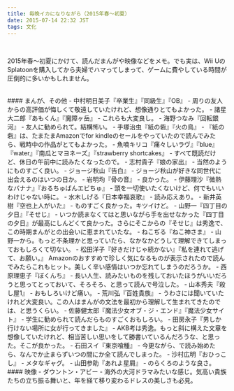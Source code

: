 ```yaml
---
title: 毎晩イカになりながら（2015年春～初夏）
date: 2015-07-14 22:32 JST
tags: 文化
---
```


</br>

2015年春～初夏にかけて、読んだまんがや映像などをメモ。でも実は、Wii UのSplatoonを購入してから夫婦でハマってしまって、ゲームに費やしている時間が圧倒的に多いかもしれません。

<br>
#### まんが、その他
- 中村明日美子『卒業生』『同級生』『OB』
	- 周りの友人からの高評価が悔しくて敬遠していたけれど、想像通りとてもよかった。
- 諸星大二郎『あもくん』『魔障ヶ岳』
	- これらも大変良し。
- 海野つなみ『回転銀河』
	- 友人に勧められて。結構怖い。
- 手塚治虫『紙の砦』『火の鳥』
	- 『紙の砦』は、たまたまAmazonでfor kindleのセールをやっていたので読んでみたら、戦時中の作品がとてもよかった。
- 魚喃キリコ『痛々しいラヴ』『blue』『water』『南瓜とマヨネーズ』『strawberry shortcakes』
	- すべて既読だけど、休日の午前中に読みたくなったので。
- 志村貴子『娘の家出』
	- 当然のようにものすごく良い。
- ジョージ秋山『告白』
	- ジョージ秋山が好きな同世代に出会えるのはいつの日か。
- 岩明均『骨の音』
	- 良かった。
- 伊藤理沙『微熱なバナナ』『おるちゅばんエビちゅ』
	- 頭を一切使いたくないけど、何でもいいわけじゃない時に。
- 水木しげる『日本幸福哀歌』
	- 読み応えあり。
- 新井英樹『空也上人がいた』
	- ものすごく良かった。キツイけど。
- 山野一『四丁目の夕日』『そせじ』
	- いつか読まなくてはと思いながら手を出せなかった『四丁目の夕日』が最高にしんどくて良かった。さらにそこからの『そせじ』は秀逸で、この時期まんがとの出会いに恵まれていたな。
- ねこぢる『ねこ神さま』
	- 山野一から。もっと不条理かと思っていたら、なかなかどうして理解できてしまっておもしろくて切ない。
- 松田洋子『好きだけじゃ続かない』『私を連れて逃げて、お願い。』
Amazonのおすすめで珍しく気になるものが表示されたので読んでみたらこれもヒット。美しく辛い感情はいつか忘れてしまうのだろうか。
- 西原理恵子『ぼくんち』
	- 長い人生、読みたいものを残しておいたほうがいいだろうと思ってとっておいて、そろそろ、と思って読んで号泣した。
- 山本秀夫『殺し屋1』
	- おもしろいけど痛い。
- 荒川弘『百姓貴族』
	- うわさには聞いていたけれど大変良い。この人はまんがの文法を最初から理解して生まれてきたのでは、と思うくらい。
- 佐藤健太郎『魔法少女オブ・ジ・エンド』『魔法少女サイト』
	- 学生に勧められて読んだらものすごくおもしろい。
- 田房永子『男しか行けない場所に女が行ってきました』
	- AKB考は秀逸。もっと斜に構えた文章を想像していたけれど、相当苦しい思いをして勝書いているんだろうな、と思った。そこが良かった。
- 石田スイ『東京喰種』
	- 今更ながら、で読み始めたら、なんでか止まらずいつの間にか全て読んでしまった。
- 沙村広明『おひっこし』
	- メタなギャグ。
- 山田参助『あれよ星屑』
	- のらくろのような良さ。

<br>
#### 映像
- ダウントン・アビー
	- 海外の大河ドラマみたいな感じ。気高い貴族たちの立ち振る舞いと、年を経て移り変わるドレスの美しさも必見。
</br>
